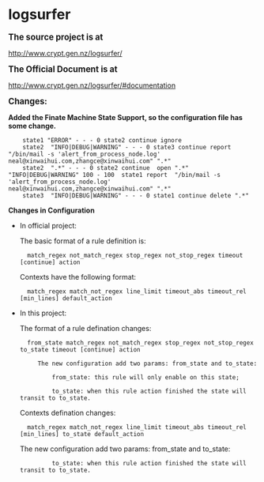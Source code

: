 logsurfer
=========

<big>**The source project is at**</big>

http://www.crypt.gen.nz/logsurfer/

<big>**The Official Document is at**</big>

http://www.crypt.gen.nz/logsurfer/#documentation

<big>**Changes:</big>**

**Added the Finate Machine State Support, so the configuration file has some change.**

		state1 "ERROR" - - - 0 state2 continue ignore
		state2	"INFO|DEBUG|WARNING" - - - 0 state3 continue report  "/bin/mail -s 'alert_from_process_node.log' neal@xinwaihui.com,zhangce@xinwaihui.com" ".*"
		state2 	".*" - - - 0 state2 continue  open ".*" "INFO|DEBUG|WARNING" 100 - 100  state1 report  "/bin/mail -s 'alert_from_process_node.log' neal@xinwaihui.com,zhangce@xinwaihui.com" ".*"
		state3	"INFO|DEBUG|WARNING" - - - 0 state1 continue delete ".*"



**Changes in Configuration**

- In official project:

	The basic format of a rule definition is:

		match_regex not_match_regex stop_regex not_stop_regex timeout [continue] action

	Contexts have the following format:

		match_regex match_not_regex line_limit timeout_abs timeout_rel [min_lines] default_action



- In this project:
	
	The format of a rule defination changes:

		from_state match_regex not_match_regex stop_regex not_stop_regex to_state timeout [continue] action

           The new configuration add two params: from_state and to_state:

               from_state: this rule will only enable on this state;

               to_state: when this rule action finished the state will transit to to_state.

	Contexts defination changes:

	   	match_regex match_not_regex line_limit timeout_abs timeout_rel [min_lines] to_state default_action


	 The new configuration add two params: from_state and to_state:

               to_state: when this rule action finished the state will transit to to_state.

